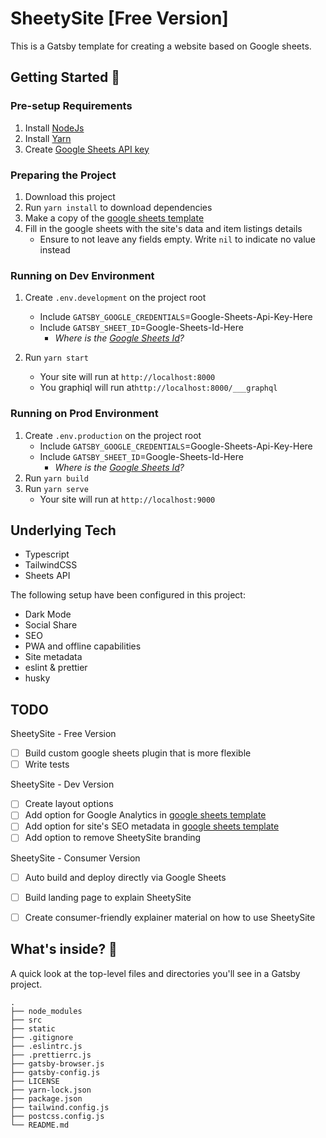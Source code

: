 # SheetySite [Free Version]

This is a Gatsby template for creating a website based on Google sheets.

## Getting Started 🚀

### Pre-setup Requirements

1. Install [NodeJs](https://nodejs.org/en/download/)
2. Install [Yarn](https://classic.yarnpkg.com/en/docs/install/#mac-stable)
3. Create [Google Sheets API key](https://developers.google.com/sheets/api/guides/authorizing#APIKey)

### Preparing the Project
1. Download this project
2. Run `yarn install` to download dependencies
3. Make a copy of the [google sheets template](https://docs.google.com/spreadsheets/d/1S-S1dzVsPlbYtYTq_jiXCcVYKf75wFlGxB2fKkdVc7w/edit#gid=1818216905)
4. Fill in the google sheets with the site's data and item listings details
   - Ensure to not leave any fields empty. Write `nil` to indicate no value instead

### Running on Dev Environment

1. Create `.env.development` on the project root
   - Include `GATSBY_GOOGLE_CREDENTIALS`=Google-Sheets-Api-Key-Here
   - Include `GATSBY_SHEET_ID`=Google-Sheets-Id-Here
      - _Where is the [Google Sheets Id](https://developers.google.com/sheets/api/guides/concepts#spreadsheet_id)?_

2. Run `yarn start`
   - Your site will run at `http://localhost:8000`
   - You graphiql will run at`http://localhost:8000/___graphql`

### Running on Prod Environment
1. Create `.env.production` on the project root
   - Include `GATSBY_GOOGLE_CREDENTIALS`=Google-Sheets-Api-Key-Here
   - Include `GATSBY_SHEET_ID`=Google-Sheets-Id-Here
      - _Where is the [Google Sheets Id](https://developers.google.com/sheets/api/guides/concepts#spreadsheet_id)?_
2. Run `yarn build`
3. Run `yarn serve`
   - Your site will run at `http://localhost:9000`


## Underlying Tech

- Typescript
- TailwindCSS
- Sheets API

The following setup have been configured in this project:

- Dark Mode
- Social Share
- SEO
- PWA and offline capabilities
- Site metadata
- eslint & prettier
- husky

## TODO
SheetySite - Free Version
- [ ] Build custom google sheets plugin that is more flexible
- [ ] Write tests

SheetySite - Dev Version
- [ ] Create layout options
- [ ] Add option for Google Analytics in [google sheets template](https://docs.google.com/spreadsheets/d/1S-S1dzVsPlbYtYTq_jiXCcVYKf75wFlGxB2fKkdVc7w/edit#gid=1818216905)
- [ ] Add option for site's SEO metadata in [google sheets template](https://docs.google.com/spreadsheets/d/1S-S1dzVsPlbYtYTq_jiXCcVYKf75wFlGxB2fKkdVc7w/edit#gid=1818216905)
- [ ] Add option to remove SheetySite branding

SheetySite - Consumer Version
- [ ] Auto build and deploy directly via Google Sheets
- [ ] Build landing page to explain SheetySite
- [ ] Create consumer-friendly explainer material on how to use SheetySite


## What's inside? 🧐

A quick look at the top-level files and directories you'll see in a Gatsby project.

    .
    ├── node_modules
    ├── src
    ├── static
    ├── .gitignore
    ├── .eslintrc.js
    ├── .prettierrc.js
    ├── gatsby-browser.js
    ├── gatsby-config.js
    ├── LICENSE
    ├── yarn-lock.json
    ├── package.json
    ├── tailwind.config.js
    ├── postcss.config.js
    └── README.md
